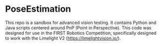 # PoseEstimation #
This repo is a sandbox for advanced vision testing. It contains Python and Java scripts centered around PnP (Point in Perspective). This code was designed for use in the FIRST Robotics Competition, specifically designed to work with the Limelight V2 (https://limelightvision.io/).
